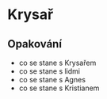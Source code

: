# Krysař

## Opakování

- co se stane s Krysařem
- co se stane s lidmi
- co se stane s Agnes
- co se stane s Kristianem